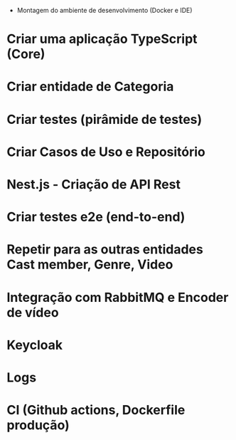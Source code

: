* Montagem do ambiente de desenvolvimento (Docker e IDE)

# Criar uma aplicação TypeScript (Core)

# Criar entidade de Categoria

# Criar testes (pirâmide de testes)

# Criar Casos de Uso e Repositório

# Nest.js - Criação de API Rest

# Criar testes e2e (end-to-end)

# Repetir para as outras entidades Cast member, Genre, Video

# Integração com RabbitMQ e Encoder de vídeo

# Keycloak

# Logs

# CI (Github actions, Dockerfile produção)
